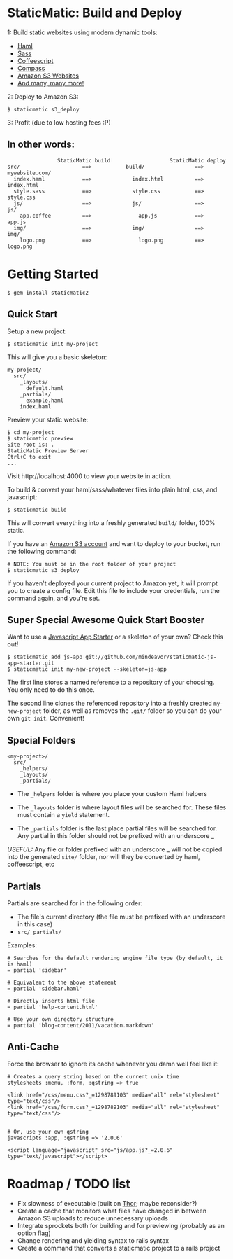 # StaticMatic: Build and Deploy

1: Build static websites using modern dynamic tools:

- [Haml](http://haml-lang.com/)
- [Sass](http://sass-lang.com/)
- [Coffeescript](http://jashkenas.github.com/coffee-script/)
- [Compass](compass-style.org)
- [Amazon S3 Websites](http://aws.typepad.com/aws/2011/02/host-your-static-website-on-amazon-s3.html)
- [And many, many more!](https://github.com/rtomayko/tilt#readme)

2: Deploy to Amazon S3:

    $ staticmatic s3_deploy

3: Profit (due to low hosting fees :P)

## In other words:

                    StaticMatic build                   StaticMatic deploy
    src/                    ==>           build/                ==>           mywebsite.com/
      index.haml            ==>             index.html          ==>             index.html
      style.sass            ==>             style.css           ==>             style.css
      js/                   ==>             js/                 ==>             js/
        app.coffee          ==>               app.js            ==>               app.js
      img/                  ==>             img/                ==>             img/
        logo.png            ==>               logo.png          ==>               logo.png

# Getting Started

    $ gem install staticmatic2

## Quick Start

Setup a new project:

    $ staticmatic init my-project

This will give you a basic skeleton:

    my-project/
      src/
        _layouts/
          default.haml
        _partials/
          example.haml
        index.haml

Preview your static website:

    $ cd my-project
    $ staticmatic preview
    Site root is: .
    StaticMatic Preview Server
    Ctrl+C to exit
    ...

Visit http://localhost:4000 to view your website in action.

To build & convert your haml/sass/whatever files into plain html, css, and javascript:

    $ staticmatic build
    
This will convert everything into a freshly generated `build/` folder, 100% static.

If you have an [Amazon S3 account](http://aws.amazon.com/s3/) and want to deploy to your bucket, run the following command:

    # NOTE: You must be in the root folder of your project
    $ staticmatic s3_deploy

If you haven't deployed your current project to Amazon yet, it will prompt you to create a config file. Edit this file to include your credentials, run the command again, and you're set.

## Super Special Awesome Quick Start Booster

Want to use a [Javascript App Starter](https://github.com/mindeavor/staticmatic-js-app-starter) or a skeleton of your own? Check this out!

    $ staticmatic add js-app git://github.com/mindeavor/staticmatic-js-app-starter.git
    $ staticmatic init my-new-project --skeleton=js-app

The first line stores a named reference to a repository of your choosing. You only need to do this once.

The second line clones the referenced repository into a freshly created `my-new-project` folder, as well as removes the `.git/` folder so you can do your own `git init`. Convenient!

## Special Folders

    <my-project>/
      src/
        _helpers/
        _layouts/
        _partials/

- The `_helpers` folder is where you place your custom Haml helpers

- The `_layouts` folder is where layout files will be searched for. These files must contain a `yield` statement.

- The `_partials` folder is the last place partial files will be searched for. Any partial in this folder should not be prefixed with an underscore _

*USEFUL:* Any file or folder prefixed with an underscore _ will not be copied into the generated `site/` folder, nor will they be converted by haml, coffeescript, etc

## Partials

Partials are searched for in the following order:

- The file's current directory (the file must be prefixed with an underscore in this case)
- `src/_partials/`

Examples:

    # Searches for the default rendering engine file type (by default, it is haml)
    = partial 'sidebar'
    
    # Equivalent to the above statement
    = partial 'sidebar.haml'
    
    # Directly inserts html file
    = partial 'help-content.html'
    
    # Use your own directory structure
    = partial 'blog-content/2011/vacation.markdown'

## Anti-Cache

Force the browser to ignore its cache whenever you damn well feel like it:

    # Creates a query string based on the current unix time
    stylesheets :menu, :form, :qstring => true
    
    <link href="/css/menu.css?_=1298789103" media="all" rel="stylesheet" type="text/css"/>
    <link href="/css/form.css?_=1298789103" media="all" rel="stylesheet" type="text/css"/>
    
    
    # Or, use your own qstring
    javascripts :app, :qstring => '2.0.6'

    <script language="javascript" src="js/app.js?_=2.0.6" type="text/javascript"></script>

# Roadmap / TODO list

- Fix slowness of executable (built on [Thor](https://github.com/wycats/thor); maybe reconsider?)
- Create a cache that monitors what files have changed in between Amazon S3 uploads to reduce unnecessary uploads
- Integrate sprockets both for building and for previewing (probably as an option flag)
- Change rendering and yielding syntax to rails syntax
- Create a command that converts a staticmatic project to a rails project
